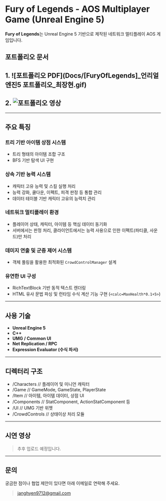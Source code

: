 # Fury of Legends - AOS Multiplayer Game (Unreal Engine 5)

**Fury of Legends**는 Unreal Engine 5 기반으로 제작된 네트워크 멀티플레이 AOS 게임입니다.  

## 포트폴리오 문서 
## 1. ![포트폴리오 PDF](Docs/[FuryOfLegends]_언리얼 엔진5 포트폴리오_최장현.gif)
## 2. ![포트폴리오 영상](https://youtu.be/0hS6p3nxGZA?t=0s)

---

## 주요 특징

### 트리 기반 아이템 상점 시스템
- 트리 형태의 아이템 조합 구조
- BFS 기반 탐색 UI 구현

### 상속 기반 능력 시스템
- 캐릭터 고유 능력 및 스킬 실행 처리
- 능력 강화, 쿨다운, 이펙트, 피격 판정 등 통합 관리
- 데이터 테이블 기반 캐릭터 고유의 능력치 관리

### 네트워크 멀티플레이 환경
- 플레이어 상태, 캐릭터, 아이템 등 핵심 데이터 동기화
- 서버에서는 판정 처리, 클라이언트에서는 능력 사용으로 인한 이펙트(파티클, 사운드)만 처리

### 데미지 연출 및 군중 제어 시스템
- 객체 풀링을 활용한 최적화된 `CrowdControlManager` 설계

### 유연한 UI 구성
- RichTextBlock 기반 동적 텍스트 렌더링
- HTML 유사 문법 파싱 및 런타임 수식 계산 기능 구현 (`<calc=MaxHealth*0.1+5>`)

---

## 사용 기술

- **Unreal Engine 5**
- **C++**
- **UMG / Common UI**
- **Net Replication / RPC**
- **Expression Evaluator (수식 파서)**

---

## 디렉터리 구조
- /Characters               // 플레이어 및 미니언 캐릭터
- /Game                     // GameMode, GameState, PlayerState
- /Item                     // 아이템, 아이템 데이터, 상점 UI
- /Components               // StatComponent, ActionStatComponent 등
- /UI                       // UMG 기반 위젯
- /CrowdControls            // 상태이상 처리 모듈



---

## 시연 영상
> 추후 업로드 예정입니다.

---

## 문의

궁금한 점이나 협업 제안이 있다면 아래 이메일로 연락해 주세요.

> janghyen9712@gmail.com
